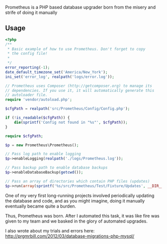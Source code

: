 Prometheus is a PHP based database upgrader born from the misery and strife of doing it manually

Usage
-----
```php
<?php
/**
 * Basic example of how to use Prometheus. Don't forget to copy
 * the config file!
 *
 */
error_reporting(-1);
date_default_timezone_set('America/New_York');
ini_set('error_log', realpath('logs/error.log'));

// Prometheus uses Composer (http://getcomposer.org) to manage its
// dependencies. If you use it, it will automatically generate this
// autoloader file.
require 'vendor/autoload.php';

$cfgPath = realpath('src/Prometheus/Config/Config.php');

if (!is_readable($cfgPath)) {
    die(sprintf('Config not found in "%s"', $cfgPath));
}

require $cfgPath;

$p = new Prometheus\Prometheus();

// Pass log path to enable logging
$p->enableLogging(realpath('./logs/Prometheus.log'));  

// Pass backup path to enable database backups
$p->enableDatabaseBackup(getcwd());

// Pass an array of directories which contain PHP files (updates)
$p->run(array(sprintf('%s/src/Prometheus/Test/Fixture/Updates', __DIR__)));
```


One of my very first long-running projects involved periodically updating the database and code,
and as you might imagine, doing it manually eventually became quite a burden.

Thus, Prometheus was born. After I automated this task, it was like fire was given to my team and
we basked in the glory of automated upgrades.

I also wrote about my trials and errors here: http://prgmrbill.com/2012/03/database-migrations-php-mysql/